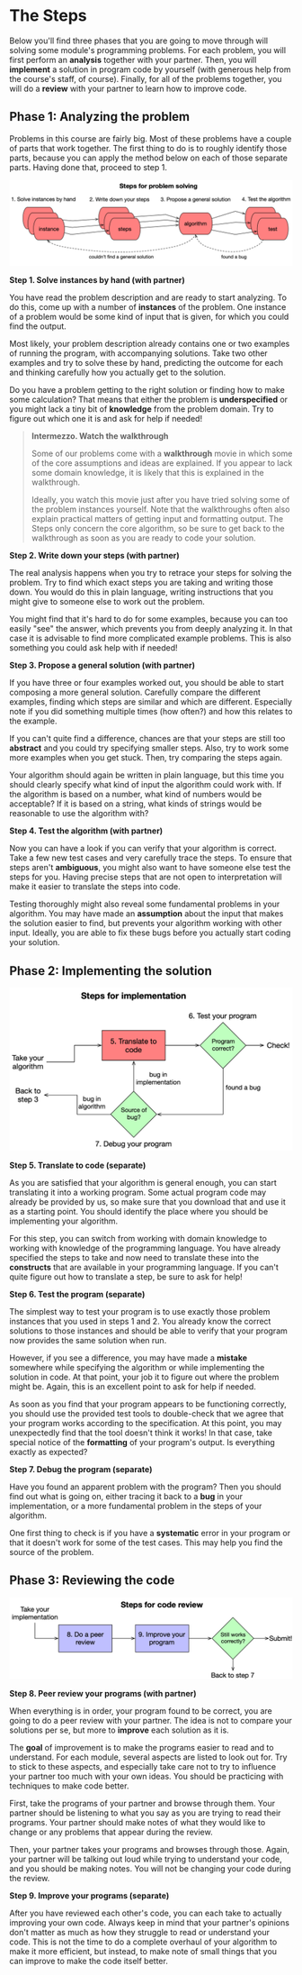 # The Steps

Below you'll find three phases that you are going to move through will solving some module's programming problems. For each problem, you will first perform an **analysis** together with your partner. Then, you will **implement** a solution in program code by yourself (with generous help from the course's staff, of course). Finally, for all of the problems together, you will do a **review** with your partner to learn how to improve code.

## Phase 1: Analyzing the problem

Problems in this course are fairly big. Most of these problems have a couple of parts that work together. The first thing to do is to roughly identify those parts, because you can apply the method below on each of those separate parts. Having done that, proceed to step 1.

![](problemsolving.png)

**Step 1. Solve instances by hand (with partner)**

You have read the problem description and are ready to start analyzing. To do this, come up with a number of **instances** of the problem. One instance of a problem would be some kind of input that is given, for which you could find the output.

Most likely, your problem description already contains one or two examples of running the program, with accompanying solutions. Take two other examples and try to solve these by hand, predicting the outcome for each and thinking carefully how you actually get to the solution.

Do you have a problem getting to the right solution or finding how to make some calculation? That means that either the problem is **underspecified** or you might lack a tiny bit of **knowledge** from the problem domain. Try to figure out which one it is and ask for help if needed!

> **Intermezzo. Watch the walkthrough**
> 
> Some of our problems come with a **walkthrough** movie in which some of the core assumptions and ideas are explained. If you appear to lack some domain knowledge, it is likely that this is explained in the walkthrough.
> 
> Ideally, you watch this movie just after you have tried solving some of the problem instances yourself. Note that the walkthroughs often also explain practical matters of getting input and formatting output. The Steps only concern the core algorithm, so be sure to get back to the walkthrough as soon as you are ready to code your solution.


**Step 2. Write down your steps (with partner)**

The real analysis happens when you try to retrace your steps for solving the problem. Try to find which exact steps you are taking and writing those down. You would do this in plain language, writing instructions that you might give to someone else to work out the problem.

You might find that it's hard to do for some examples, because you can too easily "see" the answer, which prevents you from deeply analyzing it. In that case it is advisable to find more complicated example problems. This is also something you could ask help with if needed!

**Step 3. Propose a general solution (with partner)**

If you have three or four examples worked out, you should be able to start composing a more general solution. Carefully compare the different examples, finding which steps are similar and which are different. Especially note if you did something multiple times (how often?) and how this relates to the example.

If you can't quite find a difference, chances are that your steps are still too **abstract** and you could try specifying smaller steps. Also, try to work some more examples when you get stuck. Then, try comparing the steps again.

Your algorithm should again be written in plain language, but this time you should clearly specify what kind of input the algorithm could work with. If the algorithm is based on a number, what kind of numbers would be acceptable? If it is based on a string, what kinds of strings would be reasonable to use the algorithm with?

**Step 4. Test the algorithm (with partner)**

Now you can have a look if you can verify that your algorithm is correct. Take a few new test cases and very carefully trace the steps. To ensure that steps aren't **ambiguous**, you might also want to have someone else test the steps for you. Having precise steps that are not open to interpretation will make it easier to translate the steps into code.

Testing thoroughly might also reveal some fundamental problems in your algorithm. You may have made an **assumption** about the input that makes the solution easier to find, but prevents your algorithm working with other input. Ideally, you are able to fix these bugs before you actually start coding your solution.

## Phase 2: Implementing the solution

![](implementation.png)

**Step 5. Translate to code (separate)**

As you are satisfied that your algorithm is general enough, you can start translating it into a working program. Some actual program code may already be provided by us, so make sure that you download that and use it as a starting point. You should identify the place where you should be implementing your algorithm.

For this step, you can switch from working with domain knowledge to working with knowledge of the programming language. You have already specified the steps to take and now need to translate these into the **constructs** that are available in your programming language. If you can't quite figure out how to translate a step, be sure to ask for help!

**Step 6. Test the program (separate)**

The simplest way to test your program is to use exactly those problem instances that you used in steps 1 and 2. You already know the correct solutions to those instances and should be able to verify that your program now provides the same solution when run.

However, if you see a difference, you may have made a **mistake** somewhere while specifying the algorithm or while implementing the solution in code. At that point, your job it to figure out where the problem might be. Again, this is an excellent point to ask for help if needed.

As soon as you find that your program appears to be functioning correctly, you should use the provided test tools to double-check that we agree that your program works according to the specification. At this point, you may unexpectedly find that the tool doesn't think it works! In that case, take special notice of the **formatting** of your program's output. Is everything exactly as expected?

**Step 7. Debug the program (separate)**

Have you found an apparent problem with the program? Then you should find out what is going on, either tracing it back to a **bug** in your implementation, or a more fundamental problem in the steps of your algorithm.

One first thing to check is if you have a **systematic** error in your program or that it doesn't work for some of the test cases. This may help you find the source of the problem.

## Phase 3: Reviewing the code

![](codereview.png)

**Step 8. Peer review your programs (with partner)**

When everything is in order, your program found to be correct, you are going to do a peer review with your partner. The idea is not to compare your solutions per se, but more to **improve** each solution as it is.

The **goal** of improvement is to make the programs easier to read and to understand. For each module, several aspects are listed to look out for. Try to stick to these aspects, and especially take care not to try to influence your partner too much with your own ideas. You should be practicing with techniques to make code better.

First, take the programs of your partner and browse through them. Your partner should be listening to what you say as you are trying to read their programs. Your partner should make notes of what they would like to change or any problems that appear during the review.

Then, your partner takes your programs and browses through those. Again, your partner will be talking out loud while trying to understand your code, and you should be making notes. You will not be changing your code during the review.

**Step 9. Improve your programs (separate)**

After you have reviewed each other's code, you can each take to actually improving your own code. Always keep in mind that your partner's opinions don't matter as much as how they struggle to read or understand your code. This is not the time to do a complete overhaul of your algorithm to make it more efficient, but instead, to make note of small things that you can improve to make the code itself better.
